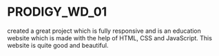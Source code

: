 # PRODIGY_WD_01
 created a great project  which is fully responsive and is an education website which is made with the help of HTML, CSS and JavaScript. This website is quite good and beautiful.
